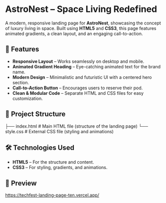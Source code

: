 # AstroNest – Space Living Redefined  

A modern, responsive landing page for **AstroNest**, showcasing the concept of luxury living in space. Built using **HTML5** and **CSS3**, this page features animated gradients, a clean layout, and an engaging call-to-action.

## 🚀  Features  
- **Responsive Layout** – Works seamlessly on desktop and mobile.  
- **Animated Gradient Heading** – Eye-catching animated text for the brand name.  
- **Modern Design** – Minimalistic and futuristic UI with a centered hero section.  
- **Call-to-Action Button** – Encourages users to reserve their pod.  
- **Clean & Modular Code** – Separate HTML and CSS files for easy customization.  
 

## 📂 Project Structure  
├── index.html # Main HTML file (structure of the landing page)
└── style.css # External CSS file (styling and animations)

## 🛠️ Technologies Used  
- **HTML5** – For the structure and content.  
- **CSS3** – For styling, gradients, and animations.  

## 📸 Preview  
https://techfest-landing-page-ten.vercel.app/

